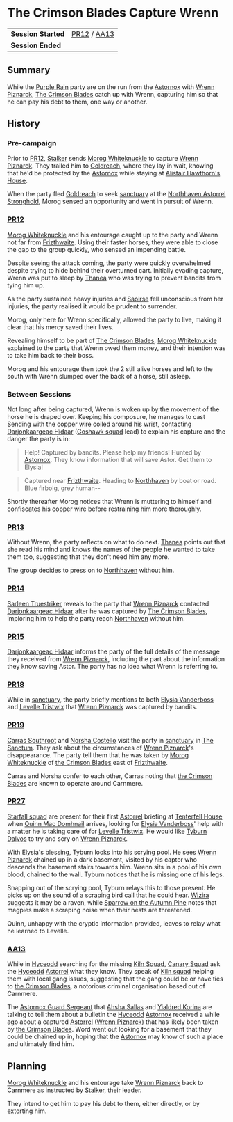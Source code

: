 # The Crimson Blades Capture Wrenn

|||
| --- | --- |
| **Session Started** | [PR12](../sessions/PR12.md) / [AA13](../sessions/AA13.md) | storyline.2
| **Session Ended** | |

## Summary

While the [Purple Rain](../campaigns/C1-purple-rain.md) party are on the run from the [Astornox](../organisations/astornox/astornox.md) with [Wrenn Piznarck](../characters/wrenn-piznarck.md), [The Crimson Blades](../organisations/the-crimson-blades.md) catch up with Wrenn, capturing him so that he can pay his debt to them, one way or another.

## History

### Pre-campaign

Prior to [PR12](../sessions/PR12.md), [Stalker](../characters/stalker.md) sends [Morog Whiteknuckle](../characters/morog-whiteknuckle.md) to capture [Wrenn Piznarck](../characters/wrenn-piznarck.md). They trailed him to [Goldreach](../civilisations/kingdom-of-astor/SETTLEMENTS/GOLDREACH/README.md), where they lay in wait, knowing that he'd be protected by the [Astornox](../organisations/astornox/astornox.md) while staying at [Alistair Hawthorn's House](../civilisations/kingdom-of-astor/SETTLEMENTS/GOLDREACH/alistair-hawthorns-house.md).

When the party fled [Goldreach](../civilisations/kingdom-of-astor/SETTLEMENTS/GOLDREACH/README.md) to seek [sanctuary](../organisations/astorrel/sanctuary.md) at the [Northhaven Astorrel Stronghold](../places/strongholds/northhaven-astorrel-stronghold.md), Morog sensed an opportunity and went in pursuit of Wrenn.

### [PR12](../sessions/PR12.md)

[Morog Whiteknuckle](../characters/morog-whiteknuckle.md) and his entourage caught up to the party and Wrenn not far from [Frizthwaite](../places/villages/frizthwaite.md). Using their faster horses, they were able to close the gap to the group quickly, who sensed an impending battle.

Despite seeing the attack coming, the party were quickly overwhelmed despite trying to hide behind their overturned cart. Initially evading capture, Wrenn was put to sleep by [Thanea](../../../astarus/people/thanea.md) who was trying to prevent bandits from tying him up.

As the party sustained heavy injuries and [Saoirse](../../../astarus/people/saoirse.md) fell unconscious from her injuries, the party realised it would be prudent to surrender.

Morog, only here for Wrenn specifically, allowed the party to live, making it clear that his mercy saved their lives.

Revealing himself to be part of [The Crimson Blades](../organisations/the-crimson-blades.md), [Morog Whiteknuckle](../characters/morog-whiteknuckle.md) explained to the party that Wrenn owed them money, and their intention was to take him back to their boss.

Morog and his entourage then took the 2 still alive horses and left to the south with Wrenn slumped over the back of a horse, still asleep.

### Between Sessions

Not long after being captured, Wrenn is woken up by the movement of the horse he is draped over. Keeping his composure, he manages to cast Sending with the copper wire coiled around his wrist, contacting [Darjonkaargeac Hidaar](../characters/darjonkaargeac-hidaar.md) ([Goshawk squad](../organisations/astorrel/squads/goshawk-squad.md) lead) to explain his capture and the danger the party is in:

> Help! Captured by bandits. Please help my friends! Hunted by [Astornox](../organisations/astornox/astornox.md). They know information that will save Astor. Get them to Elysia!

> Captured near [Frizthwaite](../places/villages/frizthwaite.md). Heading to [Northhaven](../places/cities/northhaven.md) by boat or road. Blue firbolg, grey human--

Shortly thereafter Morog notices that Wrenn is muttering to himself and confiscates his copper wire before restraining him more thoroughly.

### [PR13](../sessions/PR13.md)

Without Wrenn, the party reflects on what to do next. [Thanea](../../../astarus/people/thanea.md) points out that she read his mind and knows the names of the people he wanted to take them too, suggesting that they don't need him any more.

The group decides to press on to [Northhaven](../places/cities/northhaven.md) without him.

### [PR14](../sessions/PR14.md)

[Sarleen Truestriker](../characters/sarleen-truestriker.md) reveals to the party that [Wrenn Piznarck](../characters/wrenn-piznarck.md) contacted [Darjonkaargeac Hidaar](../characters/darjonkaargeac-hidaar.md) after he was captured by [The Crimson Blades](../organisations/the-crimson-blades.md), imploring him to help the party reach [Northhaven](../places/cities/northhaven.md) without him.

### [PR15](../sessions/PR15.md)

[Darjonkaargeac Hidaar](../characters/darjonkaargeac-hidaar.md) informs the party of the full details of the message they received from [Wrenn Piznarck](../characters/wrenn-piznarck.md), including the part about the information they know saving Astor. The party has no idea what Wrenn is referring to.

### [PR18](../sessions/PR18.md)

While in [sanctuary](../organisations/astorrel/sanctuary.md), the party briefly mentions to both [Elysia Vanderboss](../characters/elysia-vanderboss.md) and [Levelle Tristwix](../characters/levelle-tristwix.md) that [Wrenn Piznarck](../characters/wrenn-piznarck.md) was captured by bandits.

### [PR19](../sessions/PR19.md)

[Carras Southroot](../characters/carras-southroot.md) and [Norsha Costello](../characters/norsha-costello.md) visit the party in [sanctuary](../organisations/astorrel/sanctuary.md) in [The Sanctum](../places/buildings/the-sanctum.md). They ask about the circumstances of [Wrenn Piznarck](../characters/wrenn-piznarck.md)'s disappearance. The party tell them that he was taken by [Morog Whiteknuckle](../characters/morog-whiteknuckle.md) of [the Crimson Blades](../organisations/the-crimson-blades.md) east of [Frizthwaite](../places/villages/frizthwaite.md).

Carras and Norsha confer to each other, Carras noting that [the Crimson Blades](../organisations/the-crimson-blades.md) are known to operate around Carnmere.

### [PR27](../sessions/PR27.md)

[Starfall squad](../organisations/astorrel/squads/starfall-squad.md) are present for their first [Astorrel](../organisations/astorrel/astorrel.md) briefing at [Tenterfell House](../places/buildings/tenterfell-house.md) when [Quinn Mac Domhnail](../characters/quinn-mac-domhnail.md) arrives, looking for [Elysia Vanderboss](../characters/elysia-vanderboss.md)' help with a matter he is taking care of for [Levelle Tristwix](../characters/levelle-tristwix.md). He would like [Tyburn Dalvos](../characters/tyburn-dalvos.md) to try and scry on [Wrenn Piznarck](../characters/wrenn-piznarck.md).

With Elysia's blessing, Tyburn looks into his scrying pool. He sees [Wrenn Piznarck](../characters/wrenn-piznarck.md) chained up in a dark basement, visited by his captor who descends the basement stairs towards him. Wrenn sits in a pool of his own blood, chained to the wall. Tyburn notices that he is missing one of his legs.

Snapping out of the scrying pool, Tyburn relays this to those present. He picks up on the sound of a scraping bird call that he could hear. [Wizira](../characters/wizira.md) suggests it may be a raven, while [Sparrow on the Autumn Pine](../characters/sparrow-on-the-autumn-pine.md) notes that magpies make a scraping noise when their nests are threatened.

Quinn, unhappy with the cryptic information provided, leaves to relay what he learned to Levelle.

### [AA13](../sessions/AA13.md)

While in [Hyceodd](../places/towns/hyceodd.md) searching for the missing [Kiln Squad](../organisations/astorrel/squads/kiln-squad.md), [Canary Squad](../organisations/astorrel/squads/canary-squad.md) ask the [Hyceodd](../places/towns/hyceodd.md) [Astorrel](../organisations/astorrel/astorrel.md) what they know. They speak of [Kiln squad](../organisations/astorrel/squads/kiln-squad.md) helping them with local gang issues, suggesting that the gang could be or have ties to [the Crimson Blades](../organisations/the-crimson-blades.md), a notorious criminal organisation based out of Carnmere.

The [Astornox Guard Sergeant](../organisations/astornox/ranks/astornox-guard-sergeant.md) that [Ahsha Sallas](../characters/ahsha-sallas.md) and [Yialdred Korina](../characters/yialdred-korina.md) are talking to tell them about a bulletin the [Hyceodd](../places/towns/hyceodd.md) [Astornox](../organisations/astornox/astornox.md) received a while ago about a captured [Astorrel](../organisations/astorrel/astorrel.md) ([Wrenn Piznarck](../characters/wrenn-piznarck.md)) that has likely been taken by [the Crimson Blades](../organisations/the-crimson-blades.md). Word went out looking for a basement that they could be chained up in, hoping that the [Astornox](../organisations/astornox/astornox.md) may know of such a place and ultimately find him. 

## Planning

[Morog Whiteknuckle](../characters/morog-whiteknuckle.md) and his entourage take [Wrenn Piznarck](../characters/wrenn-piznarck.md) back to Carnmere as instructed by [Stalker](../characters/stalker.md), their leader.

They intend to get him to pay his debt to them, either directly, or by extorting him.
